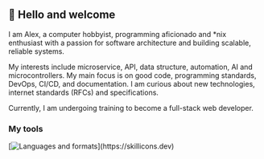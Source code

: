 ## 👋 Hello and welcome

I am Alex, a computer hobbyist, programming aficionado and *nix enthusiast with
a passion for software architecture and building scalable, reliable systems.

My interests include microservice, API, data structure, automation, AI and
microcontrollers. My main focus is on good code, programming standards, DevOps,
CI/CD, and documentation. I am curious about new technologies, internet standards (RFCs) and specifications.

Currently, I am undergoing training to become a full-stack web developer.

### My tools

[![Languages and formats](https://skillicons.dev/icons?i=ts,go,angular,nestjs,react,nodejs,express,mysql,postgres,mongodb,redis,nginx,docker,)](https://skillicons.dev)

